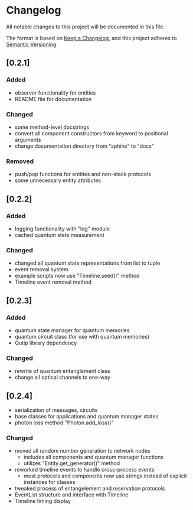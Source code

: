 # Changelog

All notable changes to this project will be documented in this file.

The format is based on [Keep a Changelog](https://keepachangelog.com/en/1.0.0/),
and this project adheres to [Semantic Versioning](https://semver.org/spec/v2.0.0.html).

## [0.2.1]
### Added
- observer functionality for entities
- README file for documentation

### Changed
- some method-level docstrings
- convert all component constructors from keyword to positional arguments
- change documentation directory from "sphinx" to "docs"

### Removed
- push/pop functions for entities and non-stack protocols
- some unnecessary entity attributes

## [0.2.2]
### Added
- logging functionality with "log" module
- cached quantum state measurement

### Changed
- changed all quantum state representations from list to tuple
- event removal system
- example scripts now use "Timeline.seed()" method
- Timeline event removal method

## [0.2.3]
### Added
- quantum state manager for quantum memories
- quantum circuit class (for use with quantum memories)
- Qutip library dependency

### Changed
- rewrite of quantum entanglement class
- change all optical channels to one-way

## [0.2.4]
- serialization of messages, circuits
- base classes for applications and quantum manager states
- photon loss method "Photon.add\_loss()"

### Changed
- moved all random number generation to network nodes
    - includes all components and quantum manager functions
    - utilizes "Entity.get\_generator()" method
- reworked timeline events to handle cross-process events
    - most protocols and components now use strings instead of explicit instances for classes
- tweaked process of entangelement and reservation protocols
- EventList structure and interface with Timeline
- Timeline timing display
